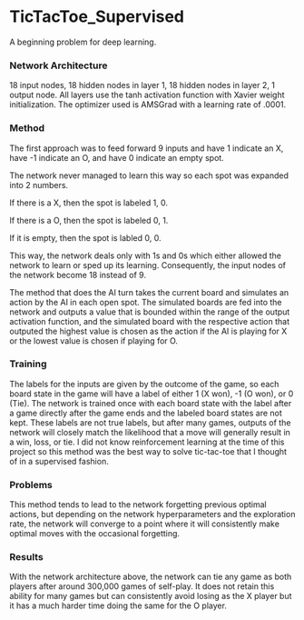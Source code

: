# TicTacToe_Supervised
A beginning problem for deep learning.

### Network Architecture
18 input nodes, 18 hidden nodes in layer 1, 18 hidden nodes in layer 2, 1 output node. All layers use the tanh activation function with Xavier weight initialization. The optimizer used is AMSGrad with a learning rate of .0001.

### Method
The first approach was to feed forward 9 inputs and have 1 indicate an X, have -1 indicate an O, and have 0 indicate an empty spot.

The network never managed to learn this way so each spot was expanded into 2 numbers.

If there is a X, then the spot is labeled 1, 0.

If there is a O, then the spot is labeled 0, 1.

If it is empty, then the spot is labled 0, 0.

This way, the network deals only with 1s and 0s which either allowed the network to learn or sped up its learning. Consequently, the input nodes of the network become 18 instead of 9.

The method that does the AI turn takes the current board and simulates an action by the AI in each open spot. The simulated boards are fed into the network and outputs a value that is bounded within the range of the output activation function, and the simulated board with the respective action that outputed the highest value is chosen as the action if the AI is playing for X or the lowest value is chosen if playing for O. 

### Training
The labels for the inputs are given by the outcome of the game, so each board state in the game will have a label of either 1 (X won), -1 (O won), or 0 (Tie). The network is trained once with each board state with the label after a game directly after the game ends and the labeled board states are not kept. These labels are not true labels, but after many games, outputs of the network will closely match the likelihood that a move will generally result in a win, loss, or tie. I did not know reinforcement learning at the time of this project so this method was the best way to solve tic-tac-toe that I thought of in a supervised fashion.

### Problems

This method tends to lead to the network forgetting previous optimal actions, but depending on the network hyperparameters and the exploration rate, the network will converge to a point where it will consistently make optimal moves with the occasional forgetting.

### Results

With the network architecture above, the network can tie any game as both players after around 300,000 games of self-play. It does not retain this ability for many games but can consistently avoid losing as the X player but it has a much harder time doing the same for the O player. 

